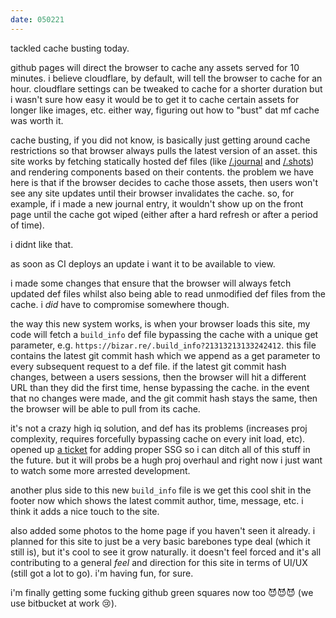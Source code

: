```yaml
---
date: 050221
---
```

tackled cache busting today. 

github pages will direct the browser to cache any assets served for 10 minutes. i believe cloudflare, by default, will tell the browser to cache for an hour. cloudflare settings can be tweaked to cache for a shorter duration but i wasn't sure how easy it would be to get it to cache certain assets for longer like images, etc. either way, figuring out how to "bust" dat mf cache was worth it.

cache busting, if you did not know, is basically just getting around cache restrictions so that browser always pulls the latest version of an asset. this site works by fetching statically hosted def files (like [/.journal](/.journal) and [/.shots](/.shots)) and rendering components based on their contents. the problem we have here is that if the browser decides to cache those assets, then users won't see any site updates until their browser invalidates the cache. so, for example, if i made a new journal entry, it wouldn't show up on the front page until the cache got wiped (either after a hard refresh or after a period of time). 

i didnt like that.

as soon as CI deploys an update i want it to be available to view. 

i made some changes that ensure that the browser will always fetch updated def files whilst also being able to read unmodified def files from the cache. i *did* have to compromise somewhere though.

the way this new system works, is when your browser loads this site, my code will fetch a `build_info` def file bypassing the cache with a unique get parameter, e.g. `https://bizar.re/.build_info?21313213133242412`. this file contains the latest git commit hash which we append as a get parameter to every subsequent request to a def file. if the latest git commit hash changes, between a users sessions, then the browser will hit a different URL than they did the first time, hense bypassing the cache. in the event that no changes were made, and the git commit hash stays the same, then the browser will be able to pull from its cache.

it's not a crazy high iq solution, and def has its problems (increases proj complexity, requires forcefully bypassing cache on every init load, etc). opened up [a ticket](https://github.com/bizarre/bizarre/issues/6) for adding proper SSG so i can ditch all of this stuff in the future. but it will probs be a hugh proj overhaul and right now i just want to watch some more arrested development.

another plus side to this new `build_info` file is we get this cool shit in the footer now which shows the latest commit author, time, message, etc. i think it adds a nice touch to the site. 

also added some photos to the home page if you haven't seen it already. i planned for this site to just be a very basic barebones type deal (which it still is), but it's cool to see it grow naturally. it doesn't feel forced and it's all contributing to a general *feel* and direction for this site in terms of UI/UX (still got a lot to go). i'm having fun, for sure. 

i'm finally getting some fucking github green squares now too 😈😈😈 (we use bitbucket at work 😢).
